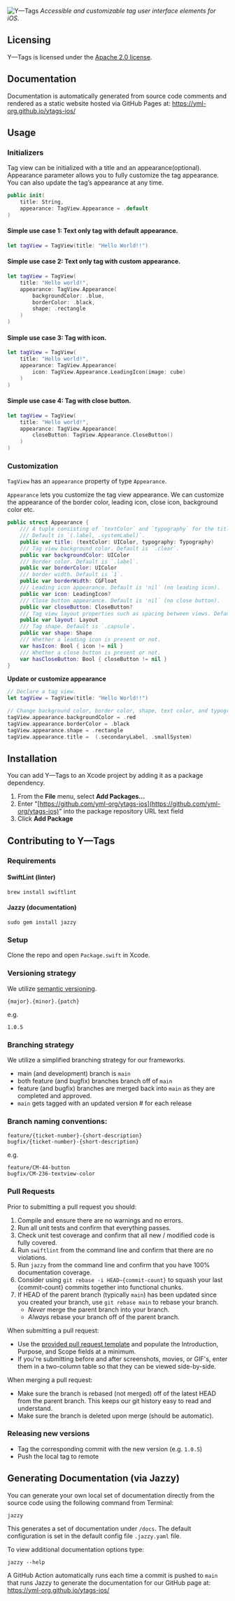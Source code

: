 ![Y—Tags](https://user-images.githubusercontent.com/1037520/220168883-0452b4bb-bd1c-41cd-b29f-207eb93fa25b.jpeg)
_Accessible and customizable tag user interface elements for iOS._

Licensing
----------
Y—Tags is licensed under the [Apache 2.0 license](LICENSE).

Documentation
----------

Documentation is automatically generated from source code comments and rendered as a static website hosted via GitHub Pages at: https://yml-org.github.io/ytags-ios/

Usage
----------

### Initializers
Tag view can be initialized with a title and an appearance(optional). Appearance parameter allows you to fully customize the tag appearance. You can also update the tag’s appearance at any time.

```swift
public init(
    title: String,
    appearance: TagView.Appearance = .default
)
```

#### Simple use case 1: Text only tag with default appearance.

```swift
let tagView = TagView(title: "Hello World!!")
```

#### Simple use case 2: Text only tag with custom appearance.

```swift
let tagView = TagView(
    title: "Hello world!",
    appearance: TagView.Appearance(
        backgroundColor: .blue,
        borderColor: .black,
        shape: .rectangle
    )
)
```

#### Simple use case 3: Tag with icon.

```swift
let tagView = TagView(
    title: "Hello world!",
    appearance: TagView.Appearance(
        icon: TagView.Appearance.LeadingIcon(image: cube)
    )
)
```

#### Simple use case 4: Tag with close button.

```swift
let tagView = TagView(
    title: "Hello world!",
    appearance: TagView.Appearance(
        closeButton: TagView.Appearance.CloseButton()
    )
)
```

### Customization
`TagView` has an `appearance` property of type `Appearance`.

`Appearance` lets you customize the tag view appearance. We can customize the appearance of the border color, leading icon, close icon, background color etc.

```swift
public struct Appearance {
    /// A tuple consisting of `textColor` and `typography` for the title label.
    /// Default is `(.label, .systemLabel)`.
    public var title: (textColor: UIColor, typography: Typography)
    /// Tag view background color. Default is `.clear`.
    public var backgroundColor: UIColor
    /// Border color. Default is `.label`.
    public var borderColor: UIColor
    /// border width. Default is `1`.
    public var borderWidth: CGFloat
    /// Leading icon appearance. Default is 'nil` (no leading icon).
    public var icon: LeadingIcon?
    /// Close button appearance. Default is 'nil` (no close button).
    public var closeButton: CloseButton?
    /// Tag view layout properties such as spacing between views. Default is `.default`.
    public var layout: Layout
    /// Tag shape. Default is `.capsule`.
    public var shape: Shape
    /// Whether a leading icon is present or not.
    var hasIcon: Bool { icon != nil }
    /// Whether a close button is present or not.
    var hasCloseButton: Bool { closeButton != nil }
}
```

**Update or customize appearance**

```swift
// Declare a tag view.
let tagView = TagView(title: "Hello World!!")

// Change background color, border color, shape, text color, and typography.
tagView.appearance.backgroundColor = .red
tagView.appearance.borderColor = .black
tagView.appearance.shape = .rectangle
tagView.appearance.title =  (.secondaryLabel, .smallSystem)
```

Installation
----------

You can add Y—Tags to an Xcode project by adding it as a package dependency.

1. From the **File** menu, select **Add Packages...**
2. Enter "[https://github.com/yml-org/ytags-ios](https://github.com/yml-org/ytags-ios)" into the package repository URL text field
3. Click **Add Package**

Contributing to Y—Tags
----------

### Requirements

#### SwiftLint (linter)
```
brew install swiftlint
```

#### Jazzy (documentation)
```
sudo gem install jazzy
```

### Setup

Clone the repo and open `Package.swift` in Xcode.

### Versioning strategy

We utilize [semantic versioning](https://semver.org).

```
{major}.{minor}.{patch}
```

e.g.

```
1.0.5
```

### Branching strategy

We utilize a simplified branching strategy for our frameworks.

* main (and development) branch is `main`
* both feature (and bugfix) branches branch off of `main`
* feature (and bugfix) branches are merged back into `main` as they are completed and approved.
* `main` gets tagged with an updated version # for each release
 
### Branch naming conventions:

```
feature/{ticket-number}-{short-description}
bugfix/{ticket-number}-{short-description}
```
e.g.
```
feature/CM-44-button
bugfix/CM-236-textview-color
```

### Pull Requests

Prior to submitting a pull request you should:

1. Compile and ensure there are no warnings and no errors.
2. Run all unit tests and confirm that everything passes.
3. Check unit test coverage and confirm that all new / modified code is fully covered.
4. Run `swiftlint` from the command line and confirm that there are no violations.
5. Run `jazzy` from the command line and confirm that you have 100% documentation coverage.
6. Consider using `git rebase -i HEAD~{commit-count}` to squash your last {commit-count} commits together into functional chunks.
7. If HEAD of the parent branch (typically `main`) has been updated since you created your branch, use `git rebase main` to rebase your branch.
    * _Never_ merge the parent branch into your branch.
    * _Always_ rebase your branch off of the parent branch.

When submitting a pull request:

* Use the [provided pull request template](PULL_REQUEST_TEMPLATE.md) and populate the Introduction, Purpose, and Scope fields at a minimum.
* If you're submitting before and after screenshots, movies, or GIF's, enter them in a two-column table so that they can be viewed side-by-side.

When merging a pull request:

* Make sure the branch is rebased (not merged) off of the latest HEAD from the parent branch. This keeps our git history easy to read and understand.
* Make sure the branch is deleted upon merge (should be automatic).

### Releasing new versions
* Tag the corresponding commit with the new version (e.g. `1.0.5`)
* Push the local tag to remote

Generating Documentation (via Jazzy)
----------

You can generate your own local set of documentation directly from the source code using the following command from Terminal:
```
jazzy
```
This generates a set of documentation under `/docs`. The default configuration is set in the default config file `.jazzy.yaml` file.

To view additional documentation options type:
```
jazzy --help
```
A GitHub Action automatically runs each time a commit is pushed to `main` that runs Jazzy to generate the documentation for our GitHub page at: https://yml-org.github.io/ytags-ios/
